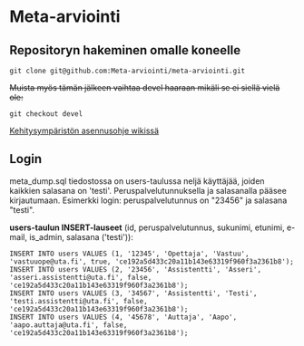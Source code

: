 # Meta-arviointi

## Repositoryn hakeminen omalle koneelle

	git clone git@github.com:Meta-arviointi/meta-arviointi.git

~~Muista myös tämän jälkeen vaihtaa devel haaraan mikäli se ei siellä vielä ole:~~

	git checkout devel

[Kehitysympäristön asennusohje wikissä](https://github.com/Meta-arviointi/meta-arviointi/wiki/Kehitysymp%C3%A4rist%C3%B6n-asentaminen)

## Login

meta_dump.sql tiedostossa on users-taulussa neljä käyttäjää, joiden kaikkien salasana on 'testi'. Peruspalvelutunnuksella ja salasanalla pääsee kirjautumaan. Esimerkki login: peruspalvelutunnus on "23456" ja salasana "testi".

**users-taulun INSERT-lauseet** (id, peruspalvelutunnus, sukunimi, etunimi, e-mail, is_admin, salasana ('testi')):

    INSERT INTO users VALUES (1, '12345', 'Opettaja', 'Vastuu', 'vastuuope@uta.fi', true, 'ce192a5d433c20a11b143e63319f960f3a2361b8');
    INSERT INTO users VALUES (2, '23456', 'Assistentti', 'Asseri', 'asseri.assistentti@uta.fi', false, 'ce192a5d433c20a11b143e63319f960f3a2361b8');
    INSERT INTO users VALUES (3, '34567', 'Assistentti', 'Testi', 'testi.assistentti@uta.fi', false, 'ce192a5d433c20a11b143e63319f960f3a2361b8');
    INSERT INTO users VALUES (4, '45678', 'Auttaja', 'Aapo', 'aapo.auttaja@uta.fi', false, 'ce192a5d433c20a11b143e63319f960f3a2361b8');

